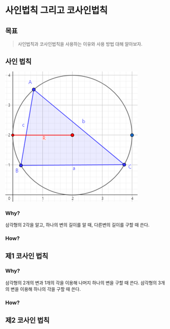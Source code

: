 # 사인법칙 그리고 코사인법칙

## 목표
> 사인법칙과 코사인법칙을 사용하는 이유와 사용 방법 대해 알아보자.<br>

## 사인 법칙
![](../Resource/image/law-of-sine.png)

### Why?
삼각형의 2각을 알고, 하나의 변의 길이를 알 때,
다른변의 길이를 구할 때 쓴다. 
### How?

## 제1 코사인 법칙
### Why?
삼각형의 2개의 변과 1개의 각을 이용해 나머지 하나의 변을 구할 때 쓴다.
삼각형의 3개의 변을 이용해 하나의 각을 구할 때 쓴다.
### How?

## 제2 코사인 법칙
